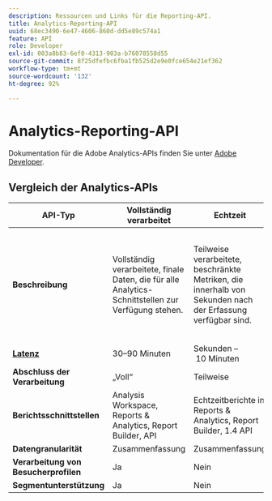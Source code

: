 ```yaml
---
description: Ressourcen und Links für die Reporting-API.
title: Analytics-Reporting-API
uuid: 68ec3490-6e47-4606-860d-dd5e89c574a1
feature: API
role: Developer
exl-id: 003a8b83-6ef0-4313-903a-b76078558d55
source-git-commit: 8f25dfefbc6fba1fb525d2e9e0fce654e21ef362
workflow-type: tm+mt
source-wordcount: '132'
ht-degree: 92%

---
```


# Analytics-Reporting-API

Dokumentation für die Adobe Analytics-APIs finden Sie unter [Adobe Developer](https://developer.adobe.com/analytics-apis/docs/2.0/).

## Vergleich der Analytics-APIs

| **API-Typ** | **Vollständig verarbeitet** | **Echtzeit** | **Livestream** | **Data Warehouse** |
| --- | --- | --- | --- | --- |
| **Beschreibung** | Vollständig verarbeitete, finale Daten, die für alle Analytics-Schnittstellen zur Verfügung stehen. | Teilweise verarbeitete, beschränkte Metriken, die innerhalb von Sekunden nach der Erfassung verfügbar sind. | Teilweise verarbeitete Trefferdaten, die innerhalb von Sekunden nach der Erfassung verfügbar sind. | Vollständig verarbeitete, finale Daten, die als Grundlage für umfangreiche Datenexporte dienen. |
| [**Latenz**](/help/technotes/latency.md) | 30–90 Minuten | Sekunden – 10 Minuten | Sekunden – 10 Minuten | 90 Minuten oder mehr |
| **Abschluss der Verarbeitung** | „Voll“ | Teilweise | Teilweise | „Voll“ |
| **Berichtsschnittstellen** | Analysis Workspace, Reports &amp; Analytics, Report Builder, API | Echtzeitberichte in Reports &amp; Analytics, Report Builder, 1.4 API | Nur API | Data Warehouse-API |
| **Datengranularität** | Zusammenfassung | Zusammenfassung | Trefferebene | Zusammenfassung |
| **Verarbeitung von Besucherprofilen** | Ja | Nein | Nein | Ja |
| **Segmentunterstützung** | Ja | Nein | Nein | Teilweise |
